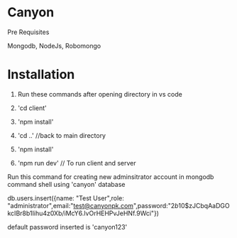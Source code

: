 # Canyon

 Pre Requisites

Mongodb, NodeJs, Robomongo

# Installation

1. Run these commands after opening directory in vs code

2. 'cd client'

3. 'npm install'

4. 'cd ..' //back to main directory

5. 'npm install'

6. 'npm run dev' // To run client and server

Run this command for creating new adminsitrator account in mongodb command shell using 'canyon' database

db.users.insert({name: "Test User",role: "administrator",email:"test@canyonpk.com",password:"$2b$10$zJCbqAaDGOkcIBr8b1Iihu4z0Xb/iMcY6.lvOrHEHPvJeHNf.9Wci"})

default password inserted is 'canyon123'
